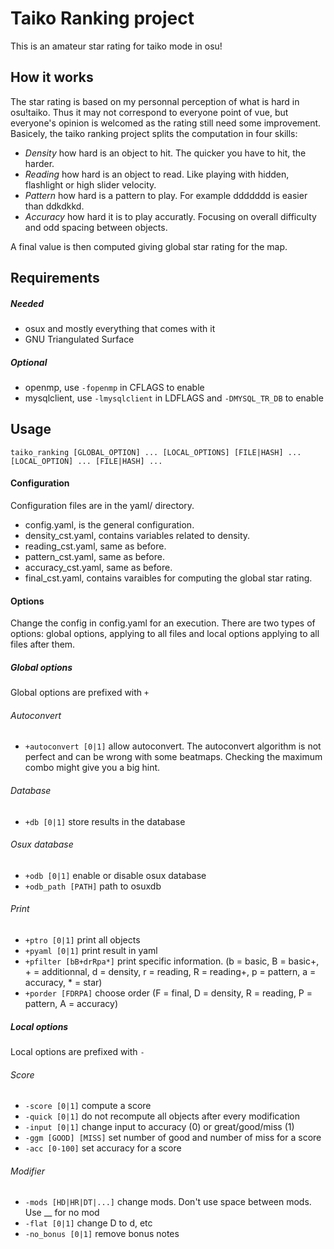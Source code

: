 # Taiko Ranking project
This is an amateur star rating for taiko mode in osu!

## How it works
The star rating is based on my personnal perception of what is hard in osu!taiko. Thus it may not correspond to everyone point of vue, but everyone's opinion is welcomed as the rating still need some improvement. Basicely, the taiko ranking project splits the computation in four skills: 
* *Density* how hard is an object to hit. The quicker you have to hit, the harder.
* *Reading* how hard is an object to read. Like playing with hidden, flashlight or high slider velocity. 
* *Pattern* how hard is a pattern to play. For example ddddddd is easier than ddkdkkd. 
* *Accuracy* how hard it is to play accuratly. Focusing on overall difficulty and odd spacing between objects.

A final value is then computed giving global star rating for the map.

## Requirements
##### Needed
* osux and mostly everything that comes with it
* GNU Triangulated Surface

##### Optional
* openmp, use `-fopenmp` in CFLAGS to enable
* mysqlclient, use `-lmysqlclient` in LDFLAGS and `-DMYSQL_TR_DB` to enable

## Usage
`taiko_ranking [GLOBAL_OPTION] ... [LOCAL_OPTIONS] [FILE|HASH] ... [LOCAL_OPTION] ... [FILE|HASH] ... `

#### Configuration
Configuration files are in the yaml/ directory.
* config.yaml, is the general configuration.
* density_cst.yaml, contains variables related to density.
* reading_cst.yaml, same as before.
* pattern_cst.yaml, same as before.
* accuracy_cst.yaml, same as before.
* final_cst.yaml, contains varaibles for computing the global star rating.

#### Options
Change the config in config.yaml for an execution. There are two types of options: global options, applying to all files and local options applying to all files after them.

##### Global options
Global options are prefixed with `+`

###### Autoconvert
* `+autoconvert [0|1]` allow autoconvert. The autoconvert algorithm is not perfect and can be wrong with some beatmaps. Checking the maximum combo might give you a big hint.

###### Database
* `+db [0|1]` store results in the database

###### Osux database 
* `+odb [0|1]` enable or disable osux database
* `+odb_path [PATH]` path to osuxdb

###### Print
* `+ptro [0|1]` print all objects
* `+pyaml [0|1]` print result in yaml
* `+pfilter [bB+drRpa*]` print specific information. (b = basic, B = basic+, + = additionnal, d = density, r = reading, R = reading+, p = pattern, a = accuracy, * = star)
* `+porder [FDRPA]` choose order (F = final, D = density, R = reading, P = pattern, A = accuracy)

##### Local options
Local options are prefixed with `-`

###### Score
* `-score [0|1]` compute a score
* `-quick [0|1]` do not recompute all objects after every modification
* `-input [0|1]` change input to accuracy (0) or great/good/miss (1)
* `-ggm [GOOD] [MISS]` set number of good and number of miss for a score
* `-acc [0-100]` set accuracy for a score

###### Modifier
* `-mods [HD|HR|DT|...]` change mods. Don't use space between mods. Use __ for no mod
* `-flat [0|1]` change D to d, etc
* `-no_bonus [0|1]` remove bonus notes


